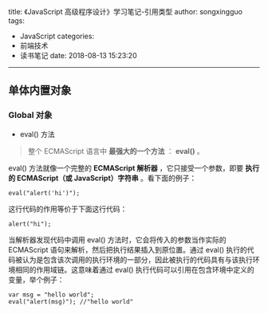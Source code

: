 title: 《JavaScript 高级程序设计》学习笔记-引用类型
author: songxingguo
tags:
  - JavaScript
categories:
  - 前端技术
  - 读书笔记
date: 2018-08-13 15:23:20
---
## 单体内置对象

### Global 对象

- eval() 方法

 > 整个 ECMAScript 语言中 **最强大的一个方法** ： **eval()** 。
 
 eval() 方法就像一个完整的 **ECMAScript 解析器** ，它只接受一个参数，即要 **执行的 ECMAScript（或 JavaScript）字符串** 。看下面的例子：
 
 ```
 eval("alert('hi')");
 ```
 这行代码的作用等价于下面这行代码：
 
 ```
 alert("hi");
 ```
 当解析器发现代码中调用 eval() 方法时，它会将传入的参数当作实际的 ECMAScript 语句来解析，然后把执行结果插入到原位置。通过 eval() 执行的代码被认为是包含该次调用的执行环境的一部分，因此被执行的代码具有与该执行环境相同的作用域链。这意味着通过 eval() 执行代码可以引用在包含环境中定义的变量，举个例子：
 
 ```
 var msg = "hello world";
 eval("alert(msg)"); //"hello world"
 ```
